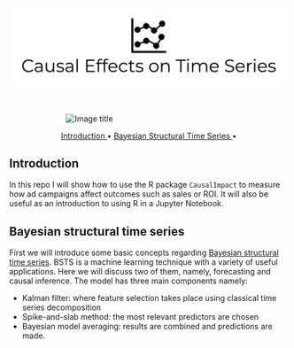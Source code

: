 </p>
<p align="center">
  <img src="images/Causal Effects on Time Series-logo-black.png" 
       width="500">
</p>
<br>

&nbsp;&nbsp;&nbsp;&nbsp;&nbsp;&nbsp;&nbsp;&nbsp;&nbsp;&nbsp;&nbsp;&nbsp;&nbsp;&nbsp;&nbsp;&nbsp;&nbsp;&nbsp;&nbsp;&nbsp;&nbsp;&nbsp;&nbsp;&nbsp;&nbsp;
![Image title](https://img.shields.io/badge/CausalImpact-v1.2.1-blue.svg) 


<p align="center">
  <a href="#Introduction"> Introduction </a> • 
  <a href="#bsts"> Bayesian Structural Time Series </a> • 
</p>

## Introduction

In this repo I will show how to use the R package `CausalImpact` to measure how ad campaigns affect outcomes such as sales or ROI. It will also be useful as an introduction to using R in a Jupyter Notebook. 


## Bayesian structural time series

First we will introduce some basic concepts regarding [Bayesian structural time series](https://en.wikipedia.org/wiki/Bayesian_structural_time_series). BSTS is a machine learning technique with a variety of useful applications. Here we will discuss two of them, namely, forecasting and causal inference. The model has three main components namely: 
- Kalman filter: where feature selection takes place using classical time series decomposition
- Spike-and-slab method: the most relevant predictors are chosen
- Bayesian model averaging: results are combined and predictions are made.
